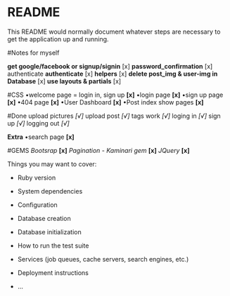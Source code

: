 # README

This README would normally document whatever steps are necessary to get the
application up and running.


#Notes for myself

**get google/facebook or signup/signin** [x]
**password_confirmation** [x]  authenticate
**authenticate** [x]
**helpers** [x]
**delete post_img & user-img in Database** [x]
**use layouts & partials** [x]

#CSS
•welcome page = login in, sign up **[x]**
•login page **[x]**
•sign up page **[x]**
•404 page **[x]**
•User Dashboard **[x]**
•Post index show pages **[x]**

#Done
  upload pictures *[√]*
  upload post *[√]*
  tags work  *[√]*
  loging in *[√]*
  sign up *[√]*
  logging out *[√]*


**Extra**
  •search page **[x]**

#GEMS
  *Bootsrap* **[x]**
  *Pagination - Kaminari gem* **[x]**
  *JQuery* **[x]**




  Things you may want to cover:

  * Ruby version

  * System dependencies

  * Configuration

  * Database creation

  * Database initialization

  * How to run the test suite

  * Services (job queues, cache servers, search engines, etc.)

  * Deployment instructions

  * ...
